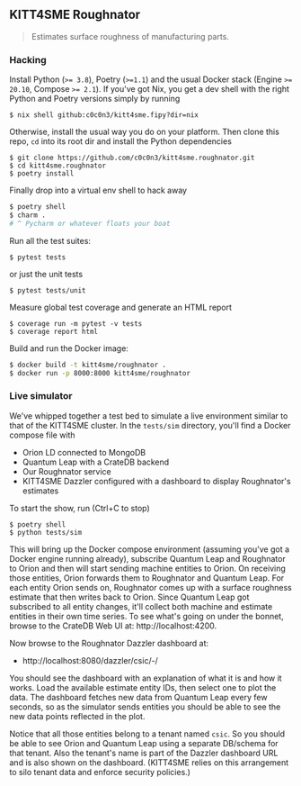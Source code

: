 KITT4SME Roughnator
-------------------
> Estimates surface roughness of manufacturing parts.


### Hacking

Install Python (`>= 3.8`), Poetry (`>=1.1`) and the usual Docker
stack (Engine `>= 20.10`, Compose `>= 2.1`). If you've got Nix, you
get a dev shell with the right Python and Poetry versions simply by
running

```console
$ nix shell github:c0c0n3/kitt4sme.fipy?dir=nix
```

Otherwise, install the usual way you do on your platform. Then clone
this repo, `cd` into its root dir and install the Python dependencies

```console
$ git clone https://github.com/c0c0n3/kitt4sme.roughnator.git
$ cd kitt4sme.roughnator
$ poetry install
```

Finally drop into a virtual env shell to hack away

```bash
$ poetry shell
$ charm .
# ^ Pycharm or whatever floats your boat
```

Run all the test suites:

```console
$ pytest tests
```

or just the unit tests

```console
$ pytest tests/unit
```

Measure global test coverage and generate an HTML report

```console
$ coverage run -m pytest -v tests
$ coverage report html
```

Build and run the Docker image:

```bash
$ docker build -t kitt4sme/roughnator .
$ docker run -p 8000:8000 kitt4sme/roughnator
```


### Live simulator

We've whipped together a test bed to simulate a live environment similar
to that of the KITT4SME cluster. In the `tests/sim` directory, you'll find
a Docker compose file with

* Orion LD connected to MongoDB
* Quantum Leap with a CrateDB backend
* Our Roughnator service
* KITT4SME Dazzler configured with a dashboard to display Roughnator's
  estimates

To start the show, run (Ctrl+C to stop)

```console
$ poetry shell
$ python tests/sim
```

This will bring up the Docker compose environment (assuming you've
got a Docker engine running already), subscribe Quantum Leap and
Roughnator to Orion and then will start sending machine entities to
Orion. On receiving those entities, Orion forwards them to Roughnator
and Quantum Leap. For each entity Orion sends on, Roughnator comes
up with a surface roughness estimate that then writes back to Orion.
Since Quantum Leap got subscribed to all entity changes, it'll
collect both machine and estimate entities in their own time series.
To see what's going on under the bonnet, browse to the CrateDB Web
UI at: http://localhost:4200.

Now browse to the Roughnator Dazzler dashboard at:

- http://localhost:8080/dazzler/csic/-/

You should see the dashboard with an explanation of what it is and
how it works. Load the available estimate entity IDs, then select
one to plot the data. The dashboard fetches new data from Quantum
Leap every few seconds, so as the simulator sends entities you should
be able to see the new data points reflected in the plot.

Notice that all those entities belong to a tenant named `csic`. So
you should be able to see Orion and Quantum Leap using a separate
DB/schema for that tenant. Also the tenant's name is part of the
Dazzler dashboard URL and is also shown on the dashboard. (KITT4SME
relies on this arrangement to silo tenant data and enforce security
policies.)
